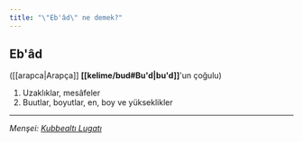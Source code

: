 ```yaml
---
title: "\"Eb'âd\" ne demek?"
---
```


## Eb'âd
([[arapca|Arapça]] **[[kelime/bud#Bu'd|bu'd]]**'un çoğulu) 
1. Uzaklıklar, mesâfeler
2. Buutlar, boyutlar, en, boy ve yükseklikler

---
*Menşei: [Kubbealtı Lugatı](https://www.lugatim.com/s/Ebat)*